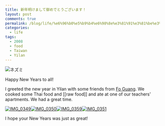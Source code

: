 ```yaml
---
title: 新年明けまして御めでとうございます！
layout: post
comments: true
permalink: /blog/life/%e6%96%b0%e5%b9%b4%e6%98%8e%e3%81%91%e3%81%be%e3%81%97%e3%81%a6%e5%be%a1%e3%82%81%e3%81%a7%e3%81%a8%e3%81%86%e3%81%94%e3%81%96%e3%81%84%e3%81%be%e3%81%99%ef%bc%81/
categories:
  - life
tags:
  - 2008
  - food
  - Taiwan
  - Yilan
---
```

![ネズミ][1]

Happy New Years to all!

I greeted the new year in Yilan with some friends from [Fo Guang][2]. We cooked some Thai food and [[raw food]] and ate at one of our teachers&#8217; apartments. We had a great time.

<a rel="lightbox[newyears2008]" href="http://mitcho.com/photos/taiwan/newyears2008/image/600/IMG_0349.jpg"><img class="images" alt="IMG_0349" title="IMG_0349" src="http://mitcho.com/photos/taiwan/newyears2008/image/thumb/IMG_0349.jpg" /></a><a rel="lightbox[newyears2008]" href="http://mitcho.com/photos/taiwan/newyears2008/image/600/IMG_0350.jpg"><img class="images" alt="IMG_0350" title="IMG_0350" src="http://mitcho.com/photos/taiwan/newyears2008/image/thumb/IMG_0350.jpg" /></a><a rel="lightbox[newyears2008]" href="http://mitcho.com/photos/taiwan/newyears2008/image/600/IMG_0359.jpg"><img class="images" alt="IMG_0359" title="IMG_0359" src="http://mitcho.com/photos/taiwan/newyears2008/image/thumb/IMG_0359.jpg" /></a><a rel="lightbox[newyears2008]" href="http://mitcho.com/photos/taiwan/newyears2008/image/600/IMG_0351.jpg"><img class="images" alt="IMG_0351" title="IMG_0351" src="http://mitcho.com/photos/taiwan/newyears2008/image/thumb/IMG_0351.jpg" /></a>

I hope your New Years was just as great!

 [1]: http://mitcho.com/blog/wp-content/uploads/2008/01/2005011124688d3f.jpg
 [2]: http://www.fgu.edu.tw/